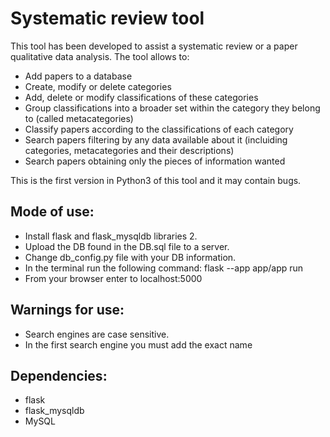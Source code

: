 # Systematic review tool

This tool has been developed to assist a systematic review or a paper qualitative data analysis. The tool allows to:
* Add papers to a database
* Create, modify or delete categories
* Add, delete or modify classifications of these categories
* Group classifications into a broader set within the category they belong to (called metacategories)
* Classify papers according to the classifications of each category
* Search papers filtering by any data available about it (incluiding categories, metacategories and their descriptions)
* Search papers obtaining only the pieces of information wanted

This is the first version in Python3 of this tool and it may contain bugs.

## Mode of use:
* Install flask and flask_mysqldb libraries 2.
* Upload the DB found in the DB.sql file to a server.
* Change db_config.py file with your DB information.
* In the terminal run the following command: flask --app app/app run  
* From your browser enter to localhost:5000

## Warnings for use:
* Search engines are case sensitive.
* In the first search engine you must add the exact name

## Dependencies:
 * flask
 * flask_mysqldb
 * MySQL 
